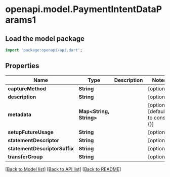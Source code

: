# openapi.model.PaymentIntentDataParams1

## Load the model package
```dart
import 'package:openapi/api.dart';
```

## Properties
Name | Type | Description | Notes
------------ | ------------- | ------------- | -------------
**captureMethod** | **String** |  | [optional] 
**description** | **String** |  | [optional] 
**metadata** | **Map<String, String>** |  | [optional] [default to const {}]
**setupFutureUsage** | **String** |  | [optional] 
**statementDescriptor** | **String** |  | [optional] 
**statementDescriptorSuffix** | **String** |  | [optional] 
**transferGroup** | **String** |  | [optional] 

[[Back to Model list]](../README.md#documentation-for-models) [[Back to API list]](../README.md#documentation-for-api-endpoints) [[Back to README]](../README.md)


